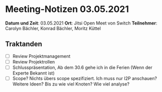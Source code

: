 # Meeting-Notizen 03.05.2021

**Datum und Zeit**: 03.05.2021
**Ort**: Jitsi Open Meet von Switch
**Teilnehmer**: Carolyn Bächler, Konrad Bächler,  Moritz Küttel

## Traktanden

- [ ] Review Projektmanagement
- [ ] Review Projektrollen
- [ ] Schlusspräsentation, Ab dem 30.6 gehe ich in die Ferien (Wenn der Experte Bekannt ist)
- [ ] Scope? Nichts übers scope spezifiziert. Ich muss nur I2P anschauen? Weitere Ideen? Bis zu wie viel Knoten? Wie viel analyse?
